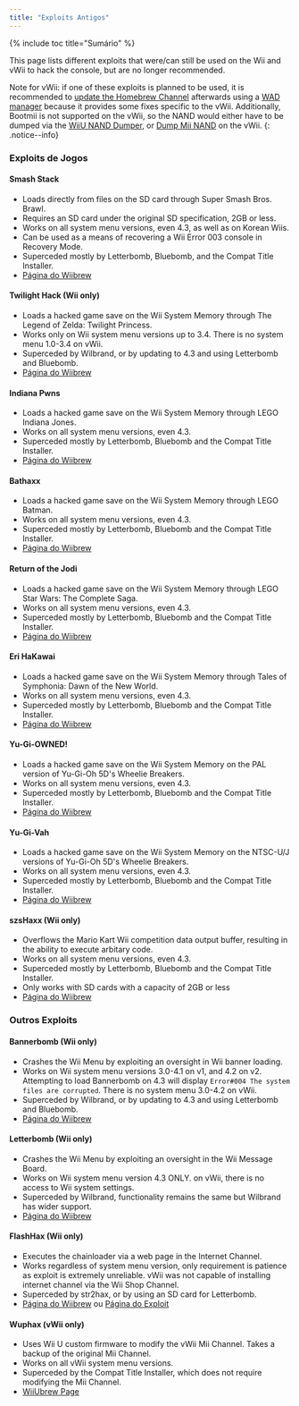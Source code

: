 ```yaml
---
title: "Exploits Antigos"
---
```


{% include toc title="Sumário" %}

This page lists different exploits that were/can still be used on the Wii and vWii to hack the console, but are no longer recommended.

Note for vWii: if one of these exploits is planned to be used, it is recommended to [update the Homebrew Channel](https://github.com/FIX94/hbc/releases/tag/1.1.4-1) afterwards using a [WAD manager](yawmme) because it provides some fixes specific to the vWii.  Additionally, Bootmii is not supported on the vWii, so the NAND would either have to be dumped via the [WiiU NAND Dumper](wiiu-nand-dumper), or [Dump Mii NAND](https://oscwii.org/library/app/DmpMiNND) on the vWii.
{: .notice--info}

### Exploits de Jogos

#### Smash Stack

+ Loads directly from files on the SD card through Super Smash Bros. Brawl.
+ Requires an SD card under the original SD specification, 2GB or less.
+ Works on all system menu versions, even 4.3, as well as on Korean Wiis.
+ Can be used as a means of recovering a Wii Error 003 console in Recovery Mode.
+ Superceded mostly by Letterbomb, Bluebomb, and the Compat Title Installer.
+ [Página do Wiibrew](https://wiibrew.org/wiki/Smash_Stack)

#### Twilight Hack (Wii only)

+ Loads a hacked game save on the Wii System Memory through The Legend of Zelda: Twilight Princess.
+ Works only on Wii system menu versions up to 3.4. There is no system menu 1.0-3.4 on vWii.
+ Superceded by Wilbrand, or by updating to 4.3 and using Letterbomb and Bluebomb.
+ [Página do Wiibrew](https://wiibrew.org/wiki/Twilight_Hack)

#### Indiana Pwns

+ Loads a hacked game save on the Wii System Memory through LEGO Indiana Jones.
+ Works on all system menu versions, even 4.3.
+ Superceded mostly by Letterbomb, Bluebomb and the Compat Title Installer.
+ [Página do Wiibrew](https://wiibrew.org/wiki/Indiana_Pwns)

#### Bathaxx

+ Loads a hacked game save on the Wii System Memory through LEGO Batman.
+ Works on all system menu versions, even 4.3.
+ Superceded mostly by Letterbomb, Bluebomb and the Compat Title Installer.
+ [Página do Wiibrew](https://wiibrew.org/wiki/Bathaxx)

#### Return of the Jodi

+ Loads a hacked game save on the Wii System Memory through LEGO Star Wars: The Complete Saga.
+ Works on all system menu versions, even 4.3.
+ Superceded mostly by Letterbomb, Bluebomb and the Compat Title Installer.
+ [Página do Wiibrew](https://wiibrew.org/wiki/Return_of_the_Jodi)

#### Eri HaKawai

+ Loads a hacked game save on the Wii System Memory through Tales of Symphonia: Dawn of the New World.
+ Works on all system menu versions, even 4.3.
+ Superceded mostly by Letterbomb, Bluebomb and the Compat Title Installer.
+ [Página do Wiibrew](https://wiibrew.org/wiki/Eri_HaKawai)

#### Yu-Gi-OWNED!

+ Loads a hacked game save on the Wii System Memory on the PAL version of Yu-Gi-Oh 5D's Wheelie Breakers.
+ Works on all system menu versions, even 4.3.
+ Superceded mostly by Letterbomb, Bluebomb and the Compat Title Installer.
+ [Página do Wiibrew](https://wiibrew.org/wiki/Yu-Gi-OWNED!)

#### Yu-Gi-Vah

+ Loads a hacked game save on the Wii System Memory on the NTSC-U/J versions of Yu-Gi-Oh 5D's Wheelie Breakers.
+ Works on all system menu versions, even 4.3.
+ Superceded mostly by Letterbomb, Bluebomb and the Compat Title Installer.
+ [Página do Wiibrew](https://wiibrew.org/wiki/Yu-Gi-Vah)

#### szsHaxx (Wii only)

+ Overflows the Mario Kart Wii competition data output buffer, resulting in the ability to execute arbitary code.
+ Works on all system menu versions, even 4.3.
+ Superceded mostly by Letterbomb, Bluebomb and the Compat Title Installer.
+ Only works with SD cards with a capacity of 2GB or less
+ [Página do Wiibrew](https://wiibrew.org/wiki/SzsHaxx)

### Outros Exploits

#### Bannerbomb (Wii only)

+ Crashes the Wii Menu by exploiting an oversight in Wii banner loading.
+ Works on Wii system menu versions 3.0-4.1 on v1, and 4.2 on v2. Attempting to load Bannerbomb on 4.3 will display `Error#004 The system files are corrupted`. There is no system menu 3.0-4.2 on vWii.
+ Superceded by Wilbrand, or by updating to 4.3 and using Letterbomb and Bluebomb.
+ [Página do Wiibrew](https://wiibrew.org/wiki/Bannerbomb)

#### Letterbomb (Wii only)

+ Crashes the Wii Menu by exploiting an oversight in the Wii Message Board.
+ Works on Wii system menu version 4.3 ONLY. on vWii, there is no access to Wii system settings.
+ Superceded by Wilbrand, functionality remains the same but Wilbrand has wider support.
+ [Página do Wiibrew](https://wiibrew.org/wiki/LetterBomb)

#### FlashHax (Wii only)

+ Executes the chainloader via a web page in the Internet Channel.
+ Works regardless of system menu version, only requirement is patience as exploit is extremely unreliable. vWii was not capable of installing internet channel via the Wii Shop Channel.
+ Superceded by str2hax, or by using an SD card for Letterbomb.
+ [Página do Wiibrew](https://wiibrew.org/wiki/Flashhax) ou [Página do Exploit](flashhax)

#### Wuphax (vWii only)

+ Uses Wii U custom firmware to modify the vWii Mii Channel. Takes a backup of the original Mii Channel.
+ Works on all vWii system menu versions.
+ Superceded by the Compat Title Installer, which does not require modifying the Mii Channel.
+ [WiiUbrew Page](https://wiiubrew.org/wiki/Wuphax)

